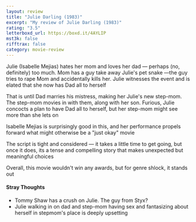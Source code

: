 ```yaml
---
layout: review
title: "Julie Darling (1983)"
excerpt: "My review of Julie Darling (1983)"
rating: "3.5"
letterboxd_url: https://boxd.it/4AYLIP
mst3k: false
rifftrax: false
category: movie-review
---
```


Julie (Isabelle Mejias) hates her mom and loves her dad — perhaps (no, definitely) too much. Mom has a guy take away Julie's pet snake —the guy tries to rape Mom and accidentally kills her. Julie witnesses the event and is elated that she now has Dad all to herself

That is until Dad marries his mistress, making her Julie's new step-mom. The step-mom movies in with them, along with her son. Furious, Julie concocts a plan to have Dad all to herself, but her step-mom might see more than she lets on

Isabelle Mejias is surprisingly good in this, and her performance propels forward what might otherwise be a "just okay" movie

The script is tight and considered — it takes a little time to get going, but once it does, its a tense and compelling story that makes unexpected but meaningful choices

Overall, this movie wouldn't win any awards, but for genre shlock, it stands out

#### Stray Thoughts

- Tommy Shaw has a crush on Julie. The guy from Styx?
- Julie walking in on dad and step-mom having sex and fantasizing about herself in stepmom's place is deeply upsetting
